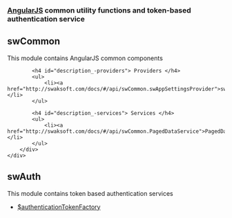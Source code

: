 ﻿### [AngularJS](http://angularjs.org/) common utility functions and token-based authentication service

<h2>swCommon</h2>
<div>	
	<div class="description">
		<div class="swcommon-page">
			<p>This module contains AngularJS common components</p>

			<h4 id="description_-providers"> Providers </h4>
			<ul>
				<li><a href="http://swaksoft.com/docs/#/api/swCommon.swAppSettingsProvider">swAppSettings</a> </li>
			</ul>

			<h4 id="description_-services"> Services </h4> 
			<ul>
				<li><a href="http://swaksoft.com/docs/#/api/swCommon.PagedDataService">PagedDataService</a></li>
			</ul>
		</div>
	</div>
</div>

<h2>swAuth</h2>
<div>	
	<div class="description">
		<div class="swauth-page">
			<p>This module contains token based authentication services</p>
			<ul>
				<li><a href="http://swaksoft.com/docs/#/api/swAuth.$authenticationTokenFactory">$authenticationTokenFactory</a> </li>
			</ul>
		</div>
	</div>
</div>
